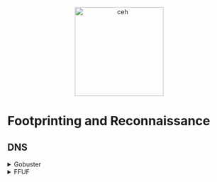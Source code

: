 <p align="center">
  <img src="https://media.licdn.com/dms/image/D4D12AQE_SAR61tWqBw/article-cover_image-shrink_720_1280/0/1696007532362?e=2147483647&v=beta&t=gHcB0ZSMKfLNU_lfFE6j16VSaYdDxTzbbg4F629EBD4" alt="ceh" width="200"/>
</p>

# Footprinting and Reconnaissance

## DNS
<details>
  <summary>Gobuster</summary>
  
  ```plaintext
  gobuster vhost -u http://example.com -w /DNS_wordlist.txt --append-domain
```
</details>

<details>
  <summary>FFUF</summary>
  
  ```plaintext
  ffuf -u http://example.com -w /DNS-wordlist.txt -H "HOST:FUZZ.example.com"
```
</details>

